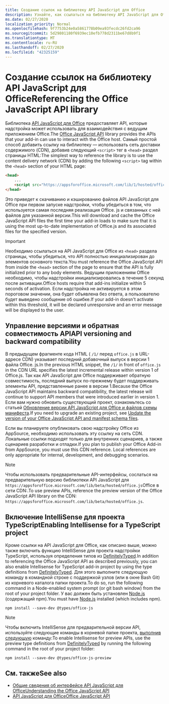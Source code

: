 ```yaml
---
title: Создание ссылок на библиотеку API JavaScript для Office
description: Узнайте, как ссылаться на библиотеку API JavaScript для Office и определение типов в надстройке.
ms.date: 02/27/2020
localization_priority: Normal
ms.openlocfilehash: 9f7753b24e0a5861778b09ea93fecdc26fd2ca96
ms.sourcegitcommit: 5d29801180f6939ec10efb778d2311be67d8b9f1
ms.translationtype: MT
ms.contentlocale: ru-RU
ms.lasthandoff: 02/27/2020
ms.locfileid: "42325159"
---
```

# <a name="referencing-the-office-javascript-api-library"></a><span data-ttu-id="bd2ea-103">Создание ссылок на библиотеку API JavaScript для Office</span><span class="sxs-lookup"><span data-stu-id="bd2ea-103">Referencing the Office JavaScript API library</span></span>

<span data-ttu-id="bd2ea-104">Библиотека [API JavaScript для Office](../reference/javascript-api-for-office.md) предоставляет API, которые надстройка может использовать для взаимодействия с ведущим приложением Office.</span><span class="sxs-lookup"><span data-stu-id="bd2ea-104">The [Office JavaScript API](../reference/javascript-api-for-office.md) library provides the APIs that your add-in can use to interact with the Office host.</span></span> <span data-ttu-id="bd2ea-105">Самый простой способ добавить ссылку на библиотеку — использовать сеть доставки содержимого (CDN), добавив следующий `<script>` тег в `<head>` раздел страницы HTML:</span><span class="sxs-lookup"><span data-stu-id="bd2ea-105">The simplest way to reference the library is to use the content delivery network (CDN) by adding the following `<script>` tag within the `<head>` section of your HTML page:</span></span>  

```html
<head>
    ...
    <script src="https://appsforoffice.microsoft.com/lib/1/hosted/office.js" type="text/javascript"></script>
</head>
```

<span data-ttu-id="bd2ea-106">Это приведет к скачиванию и кэшированию файлов API JavaScript для Office при первом запуске надстройки, чтобы убедиться в том, что используется самая последняя реализация Office. js и связанных с ней файлов для указанной версии.</span><span class="sxs-lookup"><span data-stu-id="bd2ea-106">This will download and cache the Office JavaScript API files the first time your add-in loads to make sure that it is using the most up-to-date implementation of Office.js and its associated files for the specified version.</span></span>

> [!IMPORTANT]
> <span data-ttu-id="bd2ea-107">Необходимо ссылаться на API JavaScript для Office из `<head>` раздела страницы, чтобы убедиться, что API полностью инициализирован до элементов основного текста.</span><span class="sxs-lookup"><span data-stu-id="bd2ea-107">You must reference the Office JavaScript API from inside the `<head>` section of the page to ensure that the API is fully initialized prior to any body elements.</span></span> <span data-ttu-id="bd2ea-108">Ведущим приложениям Office необходимо, чтобы надстройки инициализировались в течение 5 секунд после активации.</span><span class="sxs-lookup"><span data-stu-id="bd2ea-108">Office hosts require that add-ins initialize within 5 seconds of activation.</span></span> <span data-ttu-id="bd2ea-109">Если надстройка не активируется в этом пороговом значении, она будет объявлена без ответа, а пользователю будет выведено сообщение об ошибке.</span><span class="sxs-lookup"><span data-stu-id="bd2ea-109">If your add-in doesn't activate within this threshold, it will be declared unresponsive and an error message will be displayed to the user.</span></span>

## <a name="api-versioning-and-backward-compatibility"></a><span data-ttu-id="bd2ea-110">Управление версиями и обратная совместимость API</span><span class="sxs-lookup"><span data-stu-id="bd2ea-110">API versioning and backward compatibility</span></span>

<span data-ttu-id="bd2ea-111">В предыдущем фрагменте кода HTML ( `/1/` перед `office.js` в URL-адресе CDN) указывает последний добавочный выпуск в версии 1 файла Office. js.</span><span class="sxs-lookup"><span data-stu-id="bd2ea-111">In the previous HTML snippet, the `/1/` in front of `office.js` in the CDN URL specifies the latest incremental release within version 1 of Office.js.</span></span> <span data-ttu-id="bd2ea-112">Так как API JavaScript для Office поддерживает обратную совместимость, последний выпуск по-прежнему будет поддерживать элементы API, представленные ранее в версии 1.</span><span class="sxs-lookup"><span data-stu-id="bd2ea-112">Because the Office JavaScript API maintains backward compatibility, the latest release will continue to support API members that were introduced earlier in version 1.</span></span> <span data-ttu-id="bd2ea-113">Если вам нужно обновить существующий проект, ознакомьтесь со статьей [Обновление версии API JavaScript для Office и файлов схемы манифеста](update-your-javascript-api-for-office-and-manifest-schema-version.md).</span><span class="sxs-lookup"><span data-stu-id="bd2ea-113">If you need to upgrade an existing project, see [Update the version of your Office JavaScript API and manifest schema files](update-your-javascript-api-for-office-and-manifest-schema-version.md).</span></span> 

<span data-ttu-id="bd2ea-p104">Если вы планируете опубликовать свою надстройку Office из AppSource, необходимо использовать эту ссылку на сеть CDN. Локальные ссылки подходят только для внутренних сценариев, а также сценариев разработки и отладки.</span><span class="sxs-lookup"><span data-stu-id="bd2ea-p104">If you plan to publish your Office Add-in from AppSource, you must use this CDN reference. Local references are only appropriate for internal, development, and debugging scenarios.</span></span>

> [!NOTE]
> <span data-ttu-id="bd2ea-116">Чтобы использовать предварительные API-интерфейсы, сослаться на предварительную версию библиотеки API JavaScript для `https://appsforoffice.microsoft.com/lib/beta/hosted/office.js`Office в сети CDN:.</span><span class="sxs-lookup"><span data-stu-id="bd2ea-116">To use preview APIs, reference the preview version of the Office JavaScript API library on the CDN: `https://appsforoffice.microsoft.com/lib/beta/hosted/office.js`.</span></span>

## <a name="enabling-intellisense-for-a-typescript-project"></a><span data-ttu-id="bd2ea-117">Включение IntelliSense для проекта TypeScript</span><span class="sxs-lookup"><span data-stu-id="bd2ea-117">Enabling Intellisense for a TypeScript project</span></span>

<span data-ttu-id="bd2ea-118">Кроме ссылки на API JavaScript для Office, как описано выше, можно также включить функцию IntelliSense для проекта надстройки TypeScript, используя определения типов из [DefinitelyTyped](https://github.com/DefinitelyTyped/DefinitelyTyped/tree/master/types/office-js).</span><span class="sxs-lookup"><span data-stu-id="bd2ea-118">In addition to referencing the Office JavaScript API as described previously, you can also enable Intellisense for TypeScript add-in project by using the type definitions from [DefinitelyTyped](https://github.com/DefinitelyTyped/DefinitelyTyped/tree/master/types/office-js).</span></span> <span data-ttu-id="bd2ea-119">Для этого выполните следующую команду в командной строке с поддержкой узлов (или в окне Bash Git) из корневого каталога папки проекта.</span><span class="sxs-lookup"><span data-stu-id="bd2ea-119">To do so, run the following command in a Node-enabled system prompt (or git bash window) from the root of your project folder.</span></span> <span data-ttu-id="bd2ea-120">У вас должен быть установлен [Node.js](https://nodejs.org) (содержащий npm).</span><span class="sxs-lookup"><span data-stu-id="bd2ea-120">You must have [Node.js](https://nodejs.org) installed (which includes npm).</span></span>

```command&nbsp;line
npm install --save-dev @types/office-js
```

> [!NOTE]
> <span data-ttu-id="bd2ea-121">Чтобы включить IntelliSense для предварительной версии API, используйте следующие команды в корневой папке проекта, [выполнив следующую](https://github.com/DefinitelyTyped/DefinitelyTyped/tree/master/types/office-js-preview) команду:</span><span class="sxs-lookup"><span data-stu-id="bd2ea-121">To enable Intellisense for preview APIs, use the preview type definitions from [DefinitelyTyped](https://github.com/DefinitelyTyped/DefinitelyTyped/tree/master/types/office-js-preview) by running the following command in the root of your project folder:</span></span> 
>
> `npm install --save-dev @types/office-js-preview`

## <a name="see-also"></a><span data-ttu-id="bd2ea-122">См. также</span><span class="sxs-lookup"><span data-stu-id="bd2ea-122">See also</span></span>

- [<span data-ttu-id="bd2ea-123">Общие сведения об интерфейсе API JavaScript для Office</span><span class="sxs-lookup"><span data-stu-id="bd2ea-123">Understanding the Office JavaScript API</span></span>](understanding-the-javascript-api-for-office.md)
- [<span data-ttu-id="bd2ea-124">API JavaScript для Office</span><span class="sxs-lookup"><span data-stu-id="bd2ea-124">Office JavaScript API</span></span>](/office/dev/add-ins/reference/javascript-api-for-office)
